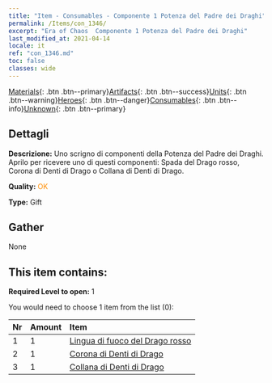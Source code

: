 ```yaml
---
title: "Item - Consumables - Componente 1 Potenza del Padre dei Draghi"
permalink: /Items/con_1346/
excerpt: "Era of Chaos  Componente 1 Potenza del Padre dei Draghi"
last_modified_at: 2021-04-14
locale: it
ref: "con_1346.md"
toc: false
classes: wide
---
```

 [Materials](/it/Items/){: .btn .btn--primary}[Artifacts](/it/Items/Artifacts/){: .btn .btn--success}[Units](/it/Items/Units/){: .btn .btn--warning}[Heroes](/it/Items/Heroes/){: .btn .btn--danger}[Consumables](/it/Items/Consumables/){: .btn .btn--info}[Unknown](/it/Items/Unknown/){: .btn .btn--primary}

## Dettagli
 **Descrizione:** Uno scrigno di componenti della Potenza del Padre dei Draghi. Aprilo per ricevere uno di questi componenti: Spada del Drago rosso, Corona di Denti di Drago o Collana di Denti di Drago.

 **Quality:** <span style="color: #FF8C00">OK</span>

 **Type:** Gift

## Gather

  None

## This item contains:

 **Required Level to open:** 1

 You would need to choose 1 item from the list (0):

  | Nr | Amount |     Item    |
  |:---|:-------|:------------|
  | 1 | 1 | [Lingua di fuoco del Drago rosso](/it/Items/art_146/) | 
  | 2 | 1 | [Corona di Denti di Drago](/it/Items/art_147/) | 
  | 3 | 1 | [Collana di Denti di Drago](/it/Items/art_149/) | 
